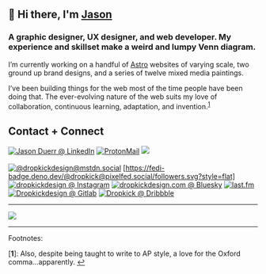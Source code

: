 <!--
**dropkick/dropkick** is a ✨ _special_ ✨ repository because its `README.md` (this file) appears on your GitHub profile.

Here are some ideas to get you started:

- 🔭 I’m currently working on ...
- 🌱 I’m currently learning ...
- 👯 I’m looking to collaborate on ...
- 🤔 I’m looking for help with ...
- 💬 Ask me about ...
- 📫 How to reach me: ...
- 😄 Pronouns: ...
- ⚡ Fun fact: ...
-->

## 👋 Hi there, I'm <a rel="me" href="https://jduerr.com" rel="noreferrer">Jason</a>

### A graphic designer, UX designer, and web developer. My experience and skillset make a weird and lumpy Venn diagram. 

I’m currently working on a handful of [Astro](https://astro.build/) websites of varying scale, two ground up brand designs, and a series of twelve mixed media paintings.

<p>I’ve been building things for the web most of the time people have been doing that. The ever-evolving nature of the web suits my love of collaboration, continuous learning,  adaptation, and invention.<sup id="a1"><a href="#f1">1</a></sup></p>


<!-- [![Website Status](https://img.shields.io/uptimerobot/status/m788515658-5cca6b7b2083cb2b1cfb29fd?label=website%20status&style=flat-square)](https://dropkick.design) -->
## Contact + Connect
<!-- <img alt="Keybase PGP" src="https://img.shields.io/keybase/pgp/jasonduerr?style=flat-square"> -->

[![Jason Duerr @ LinkedIn](https://img.shields.io/badge/LinkedIn-jasonduerr-informational?style=flat-square&logo=LinkedIn&color=0A66C2)](https://twitter.com/dropkickdesign)
[![ProtonMail](https://img.shields.io/badge/ProtonMail-jasonduerr-Informational?style=flat-square&logo=protonmail&color=8B89CC&logoColor=white)](mailto:jasonduerr@protonmail.com)
![](https://img.shields.io/badge/pgp-B79B%C2%A0F3F7%C2%A0671E%C2%A06558%C2%A0D7FE%C2%A0%C2%A04B1D%C2%A0CE20%C2%A0185B%C2%A04D92%C2%A0DC13-333333?style=flat-square)
<br/><br/>
[![@dropkickdesign@mstdn.social](https://img.shields.io/badge/Mastodon-@dropkickdesign@mstdn.social-informational?style=flat-square&logo=Mastodon&color=646CF4)](https://mstdn.social/@dropkickdesign) [https://fedi-badge.deno.dev/@dropkick@pixelfed.social/followers.svg?style=flat] [![dropkickdesign @ Instagram](https://img.shields.io/badge/Instagram-@dropkickdesign-informational?style=flat-square&logo=Instagram&color=E4405F)](https://instagram.com/dropkickdesign) [![dropkickdesign.com @ Bluesky](https://img.shields.io/badge/Bluesky-@dropkickdesign.com-informational?style=flat-square&logo=Bluesky&color=1F87FB)](https://bsky.app/profile/dropkickdesign.com) [![last.fm](https://img.shields.io/badge/last.fm-braintoast-informational?style=flat-square&logo=Last.fm&color=D51007)](https://www.last.fm/user/braintoast) [![Dropkickdesign @ Gitlab](https://img.shields.io/badge/Gitlab-dropkickdesign-informational?style=flat-square&logo=Gitlab&color=FA6D34)](https://gitlab.com/dropkickdesign) [![Dropkick @ Dribbble](https://img.shields.io/badge/Dribbble-@dropkick-informational?style=flat-square&logo=Dribbble&color=EA4C89)](https://dribbble.com/dropkick)  

<!-- ## Current learning focus
 -->
 <!--
## What I’m Working With
### Programming + Scripting + Data

![](https://img.shields.io/badge/Code-HTML-informational?style=flat-square&logo=HTML5&color=E34F26)
![](https://img.shields.io/badge/Style-CSS3-informational?style=flat-square&logo=CSS3&color=1572B6&logoColor=1572B6)
![](https://img.shields.io/badge/Code-JavaScript-informational?style=flat-square&logo=JavaScript&color=F7DF1E)
![](https://img.shields.io/badge/Code-Perl-informational?style=flat-square&logo=perl&color=39457E&logoColor=39457E)
![](https://img.shields.io/badge/Code-PHP-informational?style=flat-square&logo=PHP&color=777BB4)
![](https://img.shields.io/badge/Code-Python-informational?style=flat-square&logo=Python&color=003B57)
![](https://img.shields.io/badge/Code-Ruby-informational?style=flat-square&logo=Ruby&color=CC342D)
</br>
![](https://img.shields.io/badge/sh-Bash-informational?style=flat-square&color=4CB257)
![](https://img.shields.io/badge/sh-Zsh-informational?style=flat-square&color=020c7e)

![](https://img.shields.io/badge/DB-MySQL-informational?style=flat-square&logo=MySQL&color=4479A1&logoColor=4479A1)
![](https://img.shields.io/badge/DB-MariaDB-informational?style=flat-square&logo=MariaDB&color=003545&logoColor=003545)
![](https://img.shields.io/badge/DB-PostgreSQL-informational?style=flat-square&logo=PostgreSQL&color=4169E1&logoColor=4169E1)
![](https://img.shields.io/badge/DB-MongoDB-informational?style=flat-square&logo=MongoDB&color=47A248&logoColor=47A248)
![](https://img.shields.io/badge/DB-SQLite-informational?style=flat-square&logo=SQLite&color=003B57&logoColor=003B57)
![](https://img.shields.io/badge/DB-Microsoft_SQL-informational?style=flat-square&logo=MicrosoftSQLServer&color=CC2927&logoColor=CC2927)

![](https://img.shields.io/badge/LIB-jQuery-informational?style=flat-square&logo=jQuery&color=0769AD&logoColor=0769AD)
![](https://img.shields.io/badge/LIB-React-informational?style=flat-square&logo=React&color=61DAFB&logoColor=61DAFB)
![](https://img.shields.io/badge/LIB-Vue-informational?style=flat-square&logo=Vue.js&color=4FC08D&logoColor=4FC08D)

### Build Tools + Package Management

![](https://img.shields.io/badge/Style-SASS-informational?style=flat-square&logo=sass&color=CC6699&logoColor=CC6699)
![](https://img.shields.io/badge/Style-less-informational?style=flat-square&logo=less&color=1D365D&logoColor=1D365D)

![](https://img.shields.io/badge/Tools-Gulp.js-informational?style=flat-square&logo=Gulp&color=CF4647&logoColor=CF4647)
![](https://img.shields.io/badge/Tools-Grunt-informational?style=flat-square&logo=Grunt&color=FAA918&logoColor=FAA918)
![](https://img.shields.io/badge/Tools-Yarn-informational?style=flat-square&logo=Yarn&color=2C8EBB)
![](https://img.shields.io/badge/Tools-NPM-informational?style=flat-square&logo=NPM&color=CB3837)
![](https://img.shields.io/badge/Tools-Git-informational?style=flat-square&logo=Git&color=F05032)
![](https://img.shields.io/badge/Tools-GitHub-informational?style=flat-square&logo=GitHub&color=181717)
![](https://img.shields.io/badge/Tools-Subversion-informational?style=flat-square&logo=Subversion&color=809CC9)

### Editors + IDEs
![](https://img.shields.io/badge/Tools-VS_Code-informational?style=flat-square&logo=VisualStudioCode&color=007ACC&logoColor=007ACC)
![](https://img.shields.io/badge/Tools-Zed-informational?style=flat-square&logo=zedindustries&color=1952d5&logoColor=1952d5)
![](https://img.shields.io/badge/Tools-Sublime-informational?style=flat-square&logo=sublimetext&color=FF9800&logoColor=FF9800)
![](https://img.shields.io/badge/Tools-WebStorm-informational?style=flat-square&logo=WebStorm&color=000000&logoColor=000000)
![](https://img.shields.io/badge/Tools-Xcode-informational?style=flat-square&logo=xcode&color=147EFB&logoColor=147EFB)

### GFX + Media
![](https://img.shields.io/badge/Tools-Illustrator-informational?style=flat-square&logo=AdobeIllustrator&color=FF9A00&logoColor=FF9A00)
![](https://img.shields.io/badge/Tools-Photoshop-informational?style=flat-square&logo=AdobePhotoshop&color=31A8FF&logoColor=31A8FF)
![](https://img.shields.io/badge/Tools-XD-informational?style=flat-square&logo=AdobeXD&color=FF61F6&logoColor=FF61F6)
![](https://img.shields.io/badge/Tools-InDesign-informational?style=flat-square&logo=AdobeInDesign&color=FF3366&logoColor=FF3366)
![](https://img.shields.io/badge/Tools-Sketch-informational?style=flat-square&logo=Sketch&color=F7B500&logoColor=F7B500)
![](https://img.shields.io/badge/Tools-Figma-informational?style=flat-square&logo=Figma&color=F24E1E)
![](https://img.shields.io/badge/Tools-Audition-informational?style=flat-square&logo=AdobeAudition&color=9999FF&logoColor=9999FF)
![](https://img.shields.io/badge/Tools-Reaper-informational?style=flat-square&logo=Reaper&color=68c13b&logoColor=68c13b)
![](https://img.shields.io/badge/Tools-Premiere-informational?style=flat-square&logo=AdobePremierePro&color=9999FF&logoColor=9999FF)

### CMS + Ecommerce Platforms
![](https://img.shields.io/badge/CMS-WordPress-informational?style=flat-square&logo=wordpress&color=21759B&logoColor=FFFFFF)
![](https://img.shields.io/badge/CMS-Craft-informational?style=flat-square&logo=craftcms&color=E5422B&logoColor=E5422B)
![](https://img.shields.io/badge/CMS-Drupal-informational?style=flat-square&logo=drupal&color=0678BE&logoColor=FFFFFF)
![](https://img.shields.io/badge/CMS-Ghost-informational?style=flat-square&logo=ghost&color=15171A&logoColor=FFFFFF)
![](https://img.shields.io/badge/CMS-Decap-informational?style=flat-square&logo=decapcms&color=fc1681&logoColor=fc1681)

![](https://img.shields.io/badge/CMS-Shopify-informational?style=flat-square&logo=shopify&color=7AB55C&logoColor=7AB55C)
![](https://img.shields.io/badge/CMS-WooCommerce-informational?style=flat-square&logo=woocommerce&color=96588A&logoColor=96588A)
![](https://img.shields.io/badge/CMS-Magento-informational?style=flat-square&logo=magento&color=EE672F&logoColor=EE672F)
![](https://img.shields.io/badge/CMS-Squarespace-informational?style=flat-square&logo=squarespace&color=000000&logoColor=FFFFFF)
![](https://img.shields.io/badge/CMS-BigCommerce-informational?style=flat-square&logo=BigCommerce&color=121118&logoColor=121118)

![](https://img.shields.io/badge/SSG-Astro-informational?style=flat-square&logo=astro&color=774df2&logoColor=774df2)
![](https://img.shields.io/badge/SSG-Jekyll-informational?style=flat-square&logo=jekyll&color=CC0000&logoColor=CC0000)
![](https://img.shields.io/badge/SSG-Gatsby-informational?style=flat-square&logo=Gatsby&color=663399&logoColor=663399)
![](https://img.shields.io/badge/SSG-Hugo-informational?style=flat-square&logo=Hugo&color=FF4088&logoColor=FF4088)
![](https://img.shields.io/badge/SSG-Eleventy-informational?style=flat-square&logo=eleventy&color=000000&logoColor=000000)

### Servers + Host Platforms
![](https://img.shields.io/badge/Tools-Apache-informational?style=flat-square&logo=apache&color=D22128&logoColor=D22128)
![](https://img.shields.io/badge/Tools-NGINX-informational?style=flat-square&logo=nginx&color=009639&logoColor=009639)
![](https://img.shields.io/badge/Tools-Amazon_AWS-informational?style=flat-square&logo=amazonAWS&color=232F3E&logoColor=232F3E)
![](https://img.shields.io/badge/Tools-Netlify-informational?style=flat-square&logo=netlify&color=00C7B7)
![](https://img.shields.io/badge/Tools-Vercel-informational?style=flat-square&logo=vercel&color=000000&logoColor=000000)
![](https://img.shields.io/badge/Tools-Amazon_S3-informational?style=flat-square&logo=amazonS3&color=569A31&logoColor=569A31)
![](https://img.shields.io/badge/Tools-DigitalOcean-informational?style=flat-square&logo=DigitalOcean&color=0080FF&logoColor=0080FF)
![](https://img.shields.io/badge/Tools-Heroku-informational?style=flat-square&logo=Heroku&color=430098&logoColor=430098)
![](https://img.shields.io/badge/Tools-Linode-informational?style=flat-square&logo=Linode&color=00A95C&logoColor=00A95C)

### VM + Hypervisors
![](https://img.shields.io/badge/VM-Docker-Informational?style=flat-square&logo=docker&color=2496ED&logoColor=white)
![](https://img.shields.io/badge/VM-VirtualBox-Informational?style=flat-square&logo=VirtualBox&color=183A61&logoColor=white)

### Operating Systems
![](https://img.shields.io/badge/OS-macOS-Informational?style=flat-square&logo=macOS&color=000000&logoColor=000000)
![](https://img.shields.io/badge/OS-Debian-Informational?style=flat-square&logo=Debian&color=A81D33&logoColor=A81D33)
![](https://img.shields.io/badge/OS-Ubuntu-Informational?style=flat-square&logo=Ubuntu&color=E95420&logoColor=E95420)
![](https://img.shields.io/badge/OS-Windows-Informational?style=flat-square&logo=Windows&color=0078D6&logoColor=0078D6)
![](https://img.shields.io/badge/OS-CentOS-Informational?style=flat-square&logo=CentOS&color=262577&logoColor=262577)
![](https://img.shields.io/badge/OS-FreeBSD-Informational?style=flat-square&logo=FreeBSD&color=AB2B28&logoColor=AB2B28)

### Planning + Issue Tracking

![](https://img.shields.io/badge/Tools-ClickUp-informational?style=flat-square&logo=clickup&color=7B68EE&logoColor=7B68EE)
![](https://img.shields.io/badge/Tools-Asana-informational?style=flat-square&logo=asana&color=273347&logoColor=273347)
![](https://img.shields.io/badge/Tools-Jira-informational?style=flat-square&logo=jira&color=0052CC&logoColor=0052CC)

[![dropkick's GitHub stats](https://github-readme-stats.vercel.app/api?username=dropkick&hide=contribs,prs,issues,stars&count_private=true&border_radius=0&hide_border=true&show_icons=true&include_all_commits&theme=dracula&custom_title=GitHub%20Numbers)](https://github.com/dropkick)
-->

---
<a style="margin: 0 auto;" href="https://github.com/ryo-ma/github-profile-trophy">
<img src="https://github-profile-trophy.vercel.app/?username=dropkick&theme=onedark&title=MultiLanguage,LongTimeUser,AncientUser,Commits&margin-w=10&no-bg=true&no-frame=true"></a>

---
Footnotes:

[<b id="f1">1</b>]: Also, despite being taught to write to AP style, a love for the Oxford comma...apparently. <a href="#a1">↩</a>

<!--       _
       .__(.)< (MEOW)
        \___)
 ~~~~~~~~~~~~~~~~~~-->

